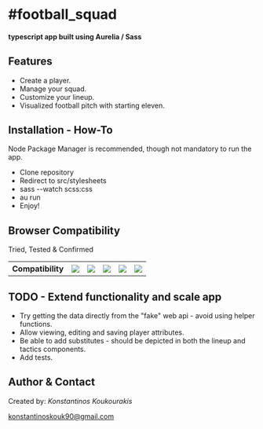 <h1>#football_squad</h1>

<h4>typescript app built using Aurelia / Sass</h4>

<h2>Features</h2>

<ul>
	<li>Create a player.</li>
	<li>Manage your squad.</li>
	<li>Customize your lineup.</li>
    <li>Visualized football pitch with starting eleven.</li>
</ul>

<h2>Installation - How-To</h2>

<p>Node Package Manager is recommended, though not mandatory to run the app.</p>
<ul>
	<li>Clone repository</li>
	<li>Redirect to src/stylesheets</li>
	<li>sass --watch scss:css</li>
	<li>au run</li>
	<li>Enjoy!</li>
</ul>

<h2>Browser Compatibility</h2>

<p>Tried, Tested &amp; Confirmed</p>
<table>
	<tbody>
		<tr>
		    <th>Compatibility</th>
		    <th><img data-img="Chrome" src="http://www.w3schools.com/images/compatible_chrome.gif"></th>
		    <th><img data-img="Firefox" src="http://www.w3schools.com/images/compatible_firefox.gif"></th>
		    <th><img data-img="Safari" src="http://www.w3schools.com/images/compatible_safari.gif"></th>
		    <th><img data-img="Opera" src="http://www.w3schools.com/images/compatible_opera.gif"></th>
		    <th><img data-img="IE" src="http://www.w3schools.com/images/compatible_ie.gif"></th>
		</tr>
	</tbody>
</table>

<h2>TODO - Extend functionality and scale app</h2>

<ul>
    <li>Try getting the data directly from the "fake" web api - avoid using helper functions.</li>
    <li>Allow viewing, editing and saving player attributes.</li>
	<li>Be able to add substitutes - should be depicted in both the lineup and tactics components.</li>
    <li>Add tests.</li>
</ul>

<h2>Author & Contact</h2>

<p>Created by: <i>Konstantinos Koukourakis</i></p>
<p><a href="mailto:konstantinoskouk90@gmail.com" target="_top">konstantinoskouk90@gmail.com</a></p>
